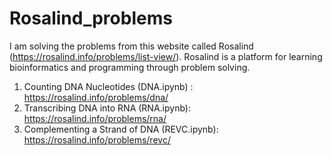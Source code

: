 # Rosalind_problems
I am solving the problems from this website called Rosalind (https://rosalind.info/problems/list-view/). Rosalind is a platform for learning bioinformatics and programming through problem solving.

1. Counting DNA Nucleotides (DNA.ipynb) : https://rosalind.info/problems/dna/
2. Transcribing DNA into RNA (RNA.ipynb): https://rosalind.info/problems/rna/
3. Complementing a Strand of DNA (REVC.ipynb): https://rosalind.info/problems/revc/
